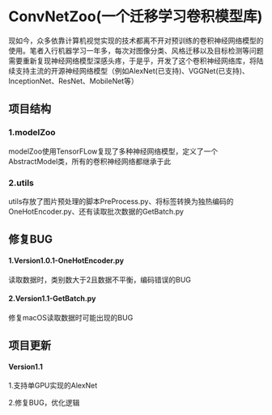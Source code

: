 # ConvNetZoo(一个迁移学习卷积模型库)

​		现如今，众多依靠计算机视觉实现的技术都离不开对预训练的卷积神经网络模型的使用。笔者入行机器学习一年多，每次对图像分类、风格迁移以及目标检测等问题需要重新复现神经网络模型深感头疼，于是乎，开发了这个卷积神经网络库，将陆续支持主流的开源神经网络模型（例如AlexNet(已支持)、VGGNet(已支持)、InceptionNet、ResNet、MobileNet等）

## 项目结构

### 1.modelZoo

​		modelZoo使用TensorFLow复现了多种神经网络模型，定义了一个AbstractModel类，所有的卷积神经网络都继承于此

### 2.utils

​		utils存放了图片预处理的脚本PreProcess.py、将标签转换为独热编码的OneHotEncoder.py、还有读取批次数据的GetBatch.py

## 修复BUG

#### 1.Version1.0.1-OneHotEncoder.py
读取数据时，类别数大于2且数据不平衡，编码错误的BUG

#### 2.Version1.1-GetBatch.py

修复macOS读取数据时可能出现的BUG

## 项目更新

#### Version1.1 

1.支持单GPU实现的AlexNet

2.修复BUG，优化逻辑

